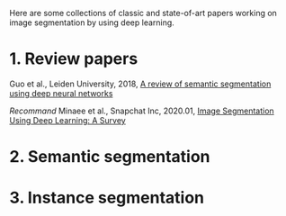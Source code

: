 Here are some collections of classic and state-of-art papers working on image segmentation by using deep learning.

# 1. Review papers

Guo et al., Leiden University, 2018, [A review of semantic segmentation using deep neural networks](https://link.springer.com/content/pdf/10.1007/s13735-017-0141-z.pdf)

*Recommand* Minaee et al., Snapchat Inc, 2020.01, [Image Segmentation Using Deep Learning: A Survey](https://arxiv.org/pdf/2001.05566.pdf)

# 2. Semantic segmentation


# 3. Instance segmentation
